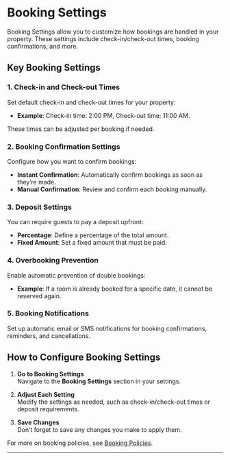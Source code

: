 # Booking Settings

Booking Settings allow you to customize how bookings are handled in your property. These settings include check-in/check-out times, booking confirmations, and more.

## Key Booking Settings

### 1. **Check-in and Check-out Times**

Set default check-in and check-out times for your property:

- **Example**: Check-in time: 2:00 PM, Check-out time: 11:00 AM.

These times can be adjusted per booking if needed.

### 2. **Booking Confirmation Settings**

Configure how you want to confirm bookings:

- **Instant Confirmation**: Automatically confirm bookings as soon as they’re made.
- **Manual Confirmation**: Review and confirm each booking manually.

### 3. **Deposit Settings**

You can require guests to pay a deposit upfront:

- **Percentage**: Define a percentage of the total amount.
- **Fixed Amount**: Set a fixed amount that must be paid.

### 4. **Overbooking Prevention**

Enable automatic prevention of double bookings:

- **Example**: If a room is already booked for a specific date, it cannot be reserved again.

### 5. **Booking Notifications**

Set up automatic email or SMS notifications for booking confirmations, reminders, and cancellations.

## How to Configure Booking Settings

1. **Go to Booking Settings**  
   Navigate to the **Booking Settings** section in your settings.

2. **Adjust Each Setting**  
   Modify the settings as needed, such as check-in/check-out times or deposit requirements.

3. **Save Changes**  
   Don’t forget to save any changes you make to apply them.

For more on booking policies, see [Booking Policies]( /v1/user-docs/reservations/policies).


---
